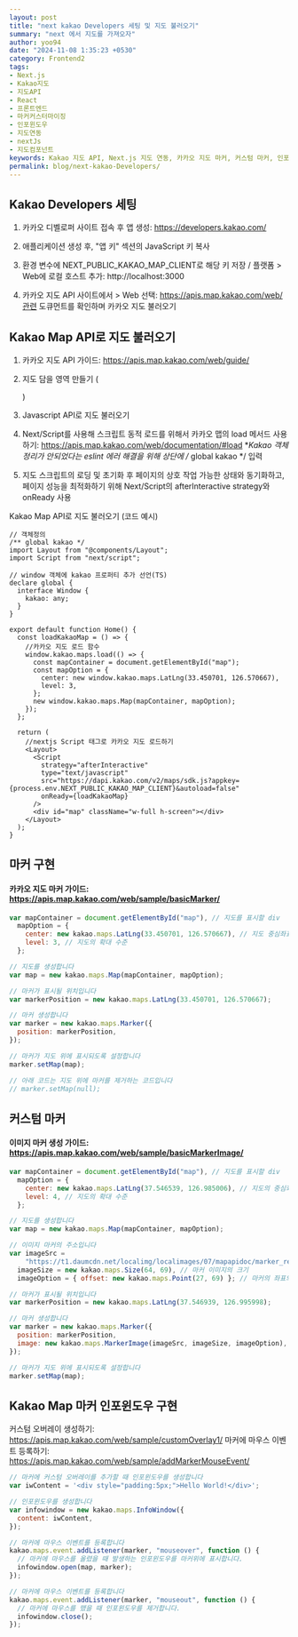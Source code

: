 ```yaml
---
layout: post
title: "next kakao Developers 세팅 및 지도 불러오기"
summary: "next 에서 지도를 가져오자"
author: yoo94
date: "2024-11-08 1:35:23 +0530"
category: Frontend2
tags:
- Next.js
- Kakao지도
- 지도API
- React
- 프론트엔드
- 마커커스터마이징
- 인포윈도우
- 지도연동
- nextJs
- 지도컴포넌트
keywords: Kakao 지도 API, Next.js 지도 연동, 카카오 지도 마커, 커스텀 마커, 인포윈도우, 지도 스크립트 로딩, Script 태그, afterInteractive, kakao.maps.load, 지도 초기화, 환경변수 설정, 지도 이벤트 등록, 지도 컴포넌트 구현
permalink: blog/next-kakao-Developers/
---
```


## Kakao Developers 세팅

1. 카카오 디벨로퍼 사이트 접속 후 앱 생성: https://developers.kakao.com/

2. 애플리케이션 생성 후, "앱 키" 섹션의 JavaScript 키 복사

3. 환경 변수에 NEXT_PUBLIC_KAKAO_MAP_CLIENT로 해당 키 저장 / 플랫폼 > Web에 로컬 호스트 추가: http://localhost:3000

4. 카카오 지도 API 사이트에서 > Web 선택: https://apis.map.kakao.com/web/관련 도큐먼트를 확인하며 카카오 지도 불러오기

## Kakao Map API로 지도 불러오기

1. 카카오 지도 API 가이드: https://apis.map.kakao.com/web/guide/

2. 지도 담을 영역 만들기 (<div id="map"></div>)

3. Javascript API로 지도 불러오기

4. Next/Script를 사용해 스크립트 동적 로드를 위해서 카카오 맵의 load 메서드
   사용하기: https://apis.map.kakao.com/web/documentation/#load \*_Kakao 객체 정리가 안되었다는 eslint 에러 해결을 위해 상단에 /_ global kakao \*/ 입력

5. 지도 스크립트의 로딩 및 초기화 후 페이지의 상호 작업 가능한 상태와 동기화하고,
   페이지 성능을 최적화하기 위해 Next/Script의 afterInteractive strategy와 onReady 사용

Kakao Map API로 지도 불러오기 (코드 예시)

```tsx
// 객체정의
/** global kakao */
import Layout from "@components/Layout";
import Script from "next/script";

// window 객체에 kakao 프로퍼티 추가 선언(TS)
declare global {
  interface Window {
    kakao: any;
  }
}

export default function Home() {
  const loadKakaoMap = () => {
    //카카오 지도 로드 함수
    window.kakao.maps.load(() => {
      const mapContainer = document.getElementById("map");
      const mapOption = {
        center: new window.kakao.maps.LatLng(33.450701, 126.570667),
        level: 3,
      };
      new window.kakao.maps.Map(mapContainer, mapOption);
    });
  };

  return (
    //nextjs Script 태그로 카카오 지도 로드하기
    <Layout>
      <Script
        strategy="afterInteractive"
        type="text/javascript"
        src="https://dapi.kakao.com/v2/maps/sdk.js?appkey={process.env.NEXT_PUBLIC_KAKAO_MAP_CLIENT}&autoload=false"
        onReady={loadKakaoMap}
      />
      <div id="map" className="w-full h-screen"></div>
    </Layout>
  );
}
```

## 마커 구현

#### 카카오 지도 마커 가이드: https://apis.map.kakao.com/web/sample/basicMarker/

```js
var mapContainer = document.getElementById("map"), // 지도를 표시할 div
  mapOption = {
    center: new kakao.maps.LatLng(33.450701, 126.570667), // 지도 중심좌표
    level: 3, // 지도의 확대 수준
  };

// 지도를 생성합니다
var map = new kakao.maps.Map(mapContainer, mapOption);

// 마커가 표시될 위치입니다
var markerPosition = new kakao.maps.LatLng(33.450701, 126.570667);

// 마커 생성합니다
var marker = new kakao.maps.Marker({
  position: markerPosition,
});

// 마커가 지도 위에 표시되도록 설정합니다
marker.setMap(map);

// 아래 코드는 지도 위에 마커를 제거하는 코드입니다
// marker.setMap(null);
```

## 커스텀 마커

#### 이미지 마커 생성 가이드: https://apis.map.kakao.com/web/sample/basicMarkerImage/

```js
var mapContainer = document.getElementById("map"), // 지도를 표시할 div
  mapOption = {
    center: new kakao.maps.LatLng(37.546539, 126.985006), // 지도의 중심좌표
    level: 4, // 지도의 확대 수준
  };

// 지도를 생성합니다
var map = new kakao.maps.Map(mapContainer, mapOption);

// 이미지 마커의 주소입니다
var imageSrc =
    "https://t1.daumcdn.net/localimg/localimages/07/mapapidoc/marker_red.png", // 마커이미지 주소
  imageSize = new kakao.maps.Size(64, 69), // 마커 이미지의 크기
  imageOption = { offset: new kakao.maps.Point(27, 69) }; // 마커의 좌표의 원시값, 이미지 안에서 좌표를 설정합니다.

// 마커가 표시될 위치입니다
var markerPosition = new kakao.maps.LatLng(37.546939, 126.995998);

// 마커 생성합니다
var marker = new kakao.maps.Marker({
  position: markerPosition,
  image: new kakao.maps.MarkerImage(imageSrc, imageSize, imageOption),
});

// 마커가 지도 위에 표시되도록 설정합니다
marker.setMap(map);
```

## Kakao Map 마커 인포윈도우 구현

커스텀 오버레이 생성하기: https://apis.map.kakao.com/web/sample/customOverlay1/
마커에 마우스 이벤트 등록하기: https://apis.map.kakao.com/web/sample/addMarkerMouseEvent/

```js
// 마커에 커스텀 오버레이를 추가할 때 인포윈도우를 생성합니다
var iwContent = '<div style="padding:5px;">Hello World!</div>';

// 인포윈도우를 생성합니다
var infowindow = new kakao.maps.InfoWindow({
  content: iwContent,
});

// 마커에 마우스 이벤트를 등록합니다
kakao.maps.event.addListener(marker, "mouseover", function () {
  // 마커에 마우스를 올렸을 때 발생하는 인포윈도우를 마커위에 표시합니다.
  infowindow.open(map, marker);
});

// 마커에 마우스 이벤트를 등록합니다
kakao.maps.event.addListener(marker, "mouseout", function () {
  // 마커에 마우스를 뗐을 때 인포윈도우를 제거합니다.
  infowindow.close();
});
```
